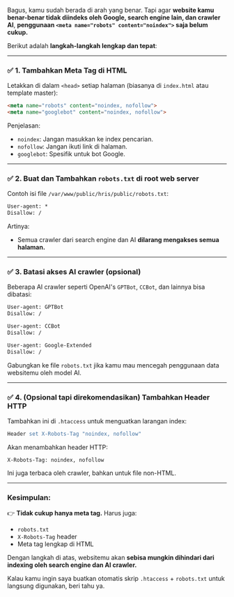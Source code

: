 Bagus, kamu sudah berada di arah yang benar. Tapi agar **website kamu benar-benar tidak diindeks oleh Google, search engine lain, dan crawler AI**, **penggunaan `<meta name="robots" content="noindex">` saja belum cukup.**

Berikut adalah **langkah-langkah lengkap dan tepat**:

---

### ✅ 1. Tambahkan Meta Tag di HTML

Letakkan di dalam `<head>` setiap halaman (biasanya di `index.html` atau template master):

```html
<meta name="robots" content="noindex, nofollow">
<meta name="googlebot" content="noindex, nofollow">
```

Penjelasan:

* `noindex`: Jangan masukkan ke index pencarian.
* `nofollow`: Jangan ikuti link di halaman.
* `googlebot`: Spesifik untuk bot Google.

---

### ✅ 2. Buat dan Tambahkan `robots.txt` di root web server

Contoh isi file `/var/www/public/hris/public/robots.txt`:

```txt
User-agent: *
Disallow: /
```

Artinya:

* Semua crawler dari search engine dan AI **dilarang mengakses semua halaman.**

---

### ✅ 3. Batasi akses AI crawler (opsional)

Beberapa AI crawler seperti OpenAI's `GPTBot`, `CCBot`, dan lainnya bisa dibatasi:

```txt
User-agent: GPTBot
Disallow: /

User-agent: CCBot
Disallow: /

User-agent: Google-Extended
Disallow: /
```

Gabungkan ke file `robots.txt` jika kamu mau mencegah penggunaan data websitemu oleh model AI.

---

### ✅ 4. (Opsional tapi direkomendasikan) Tambahkan Header HTTP

Tambahkan ini di `.htaccess` untuk menguatkan larangan index:

```apache
Header set X-Robots-Tag "noindex, nofollow"
```

Akan menambahkan header HTTP:

```
X-Robots-Tag: noindex, nofollow
```

Ini juga terbaca oleh crawler, bahkan untuk file non-HTML.

---

### Kesimpulan:

👉 **Tidak cukup hanya meta tag.** Harus juga:

* `robots.txt`
* `X-Robots-Tag` header
* Meta tag lengkap di HTML

Dengan langkah di atas, websitemu akan **sebisa mungkin dihindari dari indexing oleh search engine dan AI crawler.**

Kalau kamu ingin saya buatkan otomatis skrip `.htaccess` + `robots.txt` untuk langsung digunakan, beri tahu ya.
